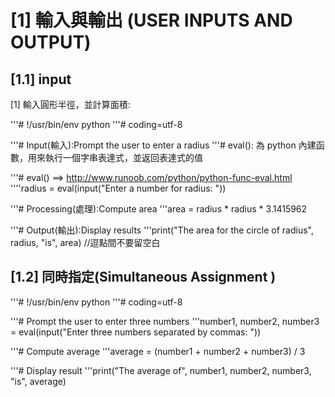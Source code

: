[1] 輸入與輸出 (USER INPUTS AND OUTPUT)
====================
[1.1] input 
--------------------
[1] 輸入圓形半徑，並計算面積:

'''# !/usr/bin/env python
'''# coding=utf-8

'''# Input(輸入):Prompt the user to enter a radius 
'''# eval(): 為 python 內建函數，用來執行一個字串表達式，並返回表達式的值

'''# eval() ==> http://www.runoob.com/python/python-func-eval.html
''''radius = eval(input("Enter a number for radius: "))

'''# Processing(處理):Compute area
'''area = radius * radius * 3.1415962

'''# Output(輸出):Display results
'''print("The area for the circle of radius", radius, "is", area)  //逗點間不要留空白

[1.2] 同時指定(Simultaneous Assignment )
-----------------------
'''# !/usr/bin/env python
'''# coding=utf-8

'''# Prompt the user to enter three numbers
'''number1, number2, number3 = eval(input("Enter three numbers separated by commas: "))

'''# Compute average
'''average = (number1 + number2 + number3) / 3

'''# Display result
'''print("The average of", number1, number2, number3, "is", average)






